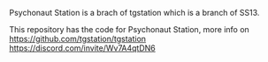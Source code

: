  Psychonaut Station is a brach of tgstation which is a branch of SS13.

This repository has the code for Psychonaut Station, more info on https://github.com/tgstation/tgstation
https://discord.com/invite/Wv7A4qtDN6
